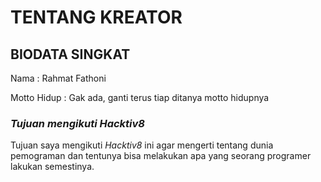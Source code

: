 # **TENTANG KREATOR**

## **BIODATA SINGKAT**

Nama : Rahmat Fathoni

Motto Hidup : Gak ada, ganti terus tiap ditanya motto hidupnya

### *Tujuan mengikuti Hacktiv8*

Tujuan saya mengikuti *Hacktiv8* ini agar mengerti tentang dunia pemograman dan tentunya bisa melakukan apa yang seorang programer lakukan semestinya.